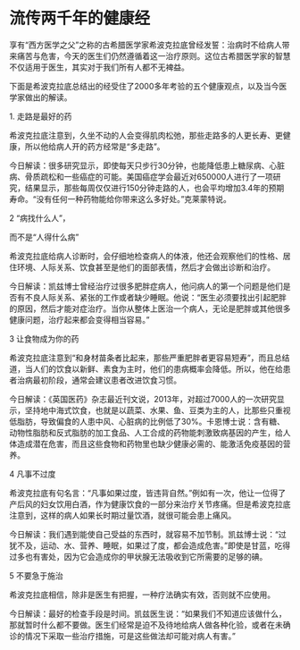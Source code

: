 # 流传两千年的健康经

享有“西方医学之父”之称的古希腊医学家希波克拉底曾经发誓：治病时不给病人带来痛苦与危害，今天的医生们仍然遵循着这一治疗原则。这位古希腊医学家的智慧不仅适用于医生，其实对于我们所有人都不无裨益。 

下面是希波克拉底总结出的经受住了2000多年考验的五个健康观点，以及当今医学家做出的解读。 

1\. 走路是最好的药 

希波克拉底注意到，久坐不动的人会变得肌肉松弛，那些走路多的人更长寿、更健康，所以他给病人开的药方经常是“多走路”。 

今日解读：很多研究显示，即使每天只步行30分钟，也能降低患上糖尿病、心脏病、骨质疏松和一些癌症的可能。美国癌症学会最近对650000人进行了一项研究，结果显示，那些每周仅仅进行150分钟走路的人，也会平均增加3.4年的预期寿命。“没有任何一种药物能给你带来这么多好处。”克莱蒙特说。 

2 “病找什么人”， 

而不是“人得什么病” 

希波克拉底给病人诊断时，会仔细地检查病人的体液，他还会观察他们的性格、居住环境、人际关系、饮食甚至是他们的面部表情，然后才会做出诊断和治疗。 

今日解读：凯兹博士曾经治疗过很多肥胖症病人，他问病人的第一个问题是他们是否有不良人际关系、紧张的工作或者缺少睡眠。他说：“医生必须要找出引起肥胖的原因，然后才能对症治疗。当你从整体上医治一个病人，无论是肥胖或其他很多健康问题，治疗起来都会变得相当容易。” 

3 让食物成为你的药 

希波克拉底注意到“和身材苗条者比起来，那些严重肥胖者更容易短寿”，而且总结道，当人们的饮食以新鲜、素食为主时，他们的患病概率会降低。所以，他在给患者治病最初阶段，通常会建议患者改进饮食习惯。 

今日解读：《英国医药》杂志最近刊文说，2013年，对超过7000人的一次研究显示，坚持地中海式饮食，也就是以蔬菜、水果、鱼、豆类为主的人，比那些只重视低脂肪，导致偏食的人患中风、心脏病的比例低了30%。卡恩博士说：含有糖、动物性脂肪和反式脂肪的加工食品、人工合成的药物能刺激致病基因的产生，给人体造成潜在危害，而且这些食物和药物里也缺少健康必需的、能激活免疫基因的营养。 

4 凡事不过度 

希波克拉底有句名言：“凡事如果过度，皆违背自然。”例如有一次，他让一位得了产后风的妇女饮用白酒，作为健康饮食的一部分来治疗关节疼痛。但是希波克拉底注意到，这样的病人如果长时期过量饮酒，就很可能会患上痛风。 

今日解读：我们遇到能使自己受益的东西时，就容易不加节制。凯兹博士说：“过犹不及，运动、水、营养、睡眠，如果过了度，都会造成危害。”即使是甘蓝，吃得过多也有害处，因为它会造成你的甲状腺无法吸收到它所需要的足够的碘。 

5 不要急于施治 

希波克拉底相信，除非是医生有把握，一种疗法确实有效，否则就不应使用。 

今日解读：最好的检查手段是时间。凯兹医生说：“如果我们不知道应该做什么，那就暂时什么都不要做。医生们经常是迫不及待地给病人做各种化验，或者在未确诊的情况下采取一些治疗措施，可是这些做法却可能对病人有害。”